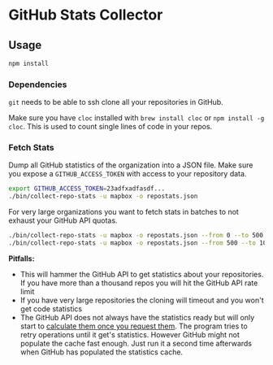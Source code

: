 # GitHub Stats Collector
## Usage

```bash
npm install
```

### Dependencies

`git` needs to be able to ssh clone all your repositories in GitHub.

Make sure you have `cloc` installed with `brew install cloc` or `npm install -g cloc`.
This is used to count single lines of code in your repos.

### Fetch Stats

Dump all GitHub statistics of the organization into a JSON file.
Make sure you expose a `GITHUB_ACCESS_TOKEN` with access to your repository data.

```bash
export GITHUB_ACCESS_TOKEN=23adfxadfasdf...
./bin/collect-repo-stats -u mapbox -o repostats.json
```

For very large organizations you want to fetch stats in batches to not exhaust your GitHub API quotas.

```bash
./bin/collect-repo-stats -u mapbox -o repostats.json --from 0 --to 500
./bin/collect-repo-stats -u mapbox -o repostats.json --from 500 --to 1000
```

**Pitfalls:**
- This will hammer the GitHub API to get statistics about your repositories. If you have more than a thousand repos you will hit the GitHub API rate limit
- If you have very large repositories the cloning will timeout and you won't get code statistics
- The GitHub API does not always have the statistics ready but will only start to [calculate them once you request them](https://developer.github.com/v3/repos/statistics/#a-word-about-caching). The program tries to retry operations until it get's statistics. However GitHub might not populate the cache fast enough. Just run it a second time afterwards when GitHub has populated the statistics cache.

